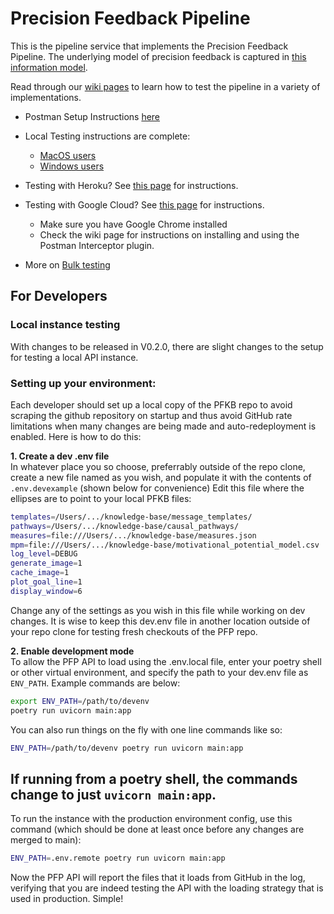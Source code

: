 # Precision Feedback Pipeline
This is the pipeline service that implements the Precision Feedback Pipeline. The underlying model of precision feedback is captured in [this information model](https://docs.google.com/drawings/d/1fFkd6n6c4DaL93rgwwbm1vcXGJ1CUVOgYMFPHjwZG8E/edit?usp=sharing).

Read through our [wiki pages](https://github.com/Display-Lab/precision-feedback-pipeline/wiki) to learn how to test the pipeline in a variety of implementations.

- Postman Setup Instructions [here](https://github.com/Display-Lab/precision-feedback-pipeline/wiki/Postman-Testing-Workflow)
- Local Testing instructions are complete:
    - [MacOS users](https://github.com/Display-Lab/precision-feedback-pipeline/wiki/Testing-Local-MacOS-Pipeline)
    - [Windows users](https://github.com/Display-Lab/precision-feedback-pipeline/wiki/Testing-Local-Windows-Pipeline)

- Testing with Heroku? See [this page](https://github.com/Display-Lab/precision-feedback-pipeline/wiki/Testing-with-Heroku) for instructions.

- Testing with Google Cloud? See [this page](https://github.com/Display-Lab/precision-feedback-pipeline/wiki/Testing-with-Google-Cloud) for instructions.
     - Make sure you have Google Chrome installed
     - Check the wiki page for instructions on installing and using the Postman Interceptor plugin.
- More on [Bulk testing](bulk-up/README.md)


## For Developers
### Local instance testing
With changes to be released in V0.2.0, there are slight changes to the setup for testing a local API instance. 

### Setting up your environment:
Each developer should set up a local copy of the PFKB repo to avoid scraping the github repository on startup and thus avoid GitHub rate limitations when many changes are being made and auto-redeployment is enabled. Here is how to do this:

**1. Create a dev .env file**  
In whatever place you so choose, preferrably outside of the repo clone, create a new file named as you wish, and populate it with the contents of `.env.devexample` (shown below for convenience)
Edit this file where the ellipses are to point to your local PFKB files:
```zsh
templates=/Users/.../knowledge-base/message_templates/  
pathways=/Users/.../knowledge-base/causal_pathways/  
measures=file:///Users/.../knowledge-base/measures.json  
mpm=file:///Users/.../knowledge-base/motivational_potential_model.csv
log_level=DEBUG
generate_image=1
cache_image=1
plot_goal_line=1
display_window=6
```
Change any of the settings as you wish in this file while working on dev changes. It is wise to keep this dev.env file in another location outside of your repo clone for testing fresh checkouts of the PFP repo.

**2. Enable development mode**  
To allow the PFP API to load using the .env.local file, enter your poetry shell or other virtual environment, and specify the path to your dev.env file as `ENV_PATH`. Example commands are below:
```zsh
export ENV_PATH=/path/to/devenv
poetry run uvicorn main:app
```
You can also run things on the fly with one line commands like so:
```zsh
ENV_PATH=/path/to/devenv poetry run uvicorn main:app
```  

If running from a poetry shell, the commands change to just `uvicorn main:app`.
---
To run the instance with the production environment config, use this command (which should be done at least once before any changes are merged to main):
```zsh
ENV_PATH=.env.remote poetry run uvicorn main:app
```

Now the PFP API will report the files that it loads from GitHub in the log, verifying that you are indeed testing the API with the loading strategy that is used in production. Simple!

<!--
To test the pipeline hosted in heroku:
1. Download, postman app from ```https://www.postman.com/downloads/``` and install it.

2. send a POST request  to the ip address ```https://pfpapi.herokuapp.com/createprecisionfeedback/```
with the details present in input_message.json using the postman app.
3. If you are running the pipeline in heroku have the debug="no" in input

To test the pipeline locally:

1. Install poetry using the command ```pip install poetry```(assuming that python and pip are already installed in the computer in which you test locally)

2. Once poetry is installed- use the following command to install the package dependencies
    ```poetry install```

3. In command line where pfp_api codebase is existing,type the command -``` poetry run uvicorn main:app --reload```

4. Download ,postman app from ```https://www.postman.com/downloads/``` and install it.

5. Send a POST request to the ip address ```127.0.0.1:8000/createprecisionfeedback/``` with details present in [input_message.json](input_message.json) using the postman app

6. If you are running the pipeline locally and want to see intermediate files have the debug="yes" in input_message.json 

7. if you want to set export variable for the causal pathways in the pipeline, you can do so by using the   command
    poetry export PATHWAYS=https://github.com/Display-Lab/knowledge-base/tree/main/causal_pathways
    poetry export measures=https://raw.githubusercontent.com/Display-Lab/knowledge-base/main/measures.json
    poetry export templates=https://github.com/Display-Lab/knowledge-base/tree/main/message_templates
    or
    export PATHWAYS=/Users/username/knowledge-base/causal_pathways
    export templates=/Users/username/knowledge-base/templates
    export measures='file:///Users/username/knowledge-base/measures.json'
    

    Then use the command
    poetry uvicorn main:app --reload



To test the pipeline service hosted in Google cloud platform of Michigan Medicine

1. Login to your umich level 1 account
2. Open google chrome  and try accessing anyone of the links below
    
        https://pfp.test.app.med.umich.edu/, 
        https://pfp.lab.app.med.umich.edu/,
        https://pfp.prod.app.med.umich.edu/
        
3. If the request resulted in a failure message- reach out to Display lab administrator and request them to add you to displaylab-dev@umich.edu Mcommunity group
4. If your request to above links were successful, download postman from the link "https://www.postman.com/downloads/" and install it in your computer.

5. Open google chrome and install the postman interceptor plugin
6. open the postman desktop app, at the bottom there is a satelite icon call capture requests and go to via interceptor and enable capture request there, alternatively you can capture request from the google chrome postman plugin
7. Again at the bottom of the postman desktop app you should see a cookie icon. Click on the icon and select the sync cookies add "google.com" and 

        https://pfp.test.app.med.umich.edu/, 
        https://pfp.lab.app.med.umich.edu/,
        https://pfp.prod.app.med.umich.edu/
        
  and click sync cookies

8. go to the new request of postman try any one of the following links


        https://pfp.test.app.med.umich.edu/, 
        https://pfp.lab.app.med.umich.edu/,
        https://pfp.prod.app.med.umich.edu/ 
        
        
    You should see a succesful response
9. Convert the request from Get to post, Add the contents of input message to the body part of the request and change the url to any one of the following links


        https://pfp.test.app.med.umich.edu/createprecisionfeedback, 
        https://pfp.lab.app.med.umich.edu/createprecisionfeedback, 
        https://pfp.prod.app.med.umich.edu/createprecisionfeedback
-->
